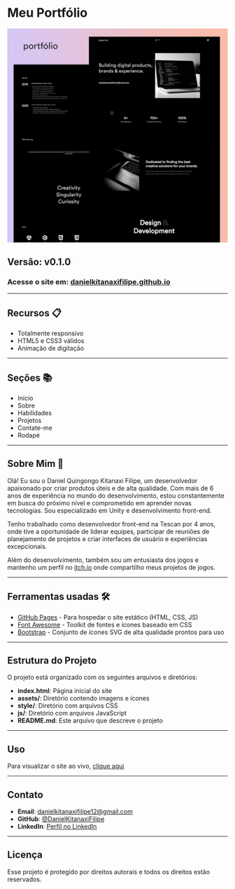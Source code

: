 # Meu Portfólio

![Site de portfólio pessoal](./assets/site.png)

## Versão: v0.1.0
### Acesse o site em: [danielkitanaxifilipe.github.io](https://danielkitanaxifilipe.github.io/danielfilipe/)

---

## Recursos 📋
- Totalmente responsivo
- HTML5 e CSS3 válidos
- Animação de digitação

---

## Seções 📚
- Início
- Sobre
- Habilidades
- Projetos
- Contate-me
- Rodapé

---

## Sobre Mim 👋
Olá! Eu sou o Daniel Quingongo Kitanaxi Filipe, um desenvolvedor apaixonado por criar produtos úteis e de alta qualidade. Com mais de 6 anos de experiência no mundo do desenvolvimento, estou constantemente em busca do próximo nível e comprometido em aprender novas tecnologias. Sou especializado em Unity e desenvolvimento front-end.

Tenho trabalhado como desenvolvedor front-end na Tescan por 4 anos, onde tive a oportunidade de liderar equipes, participar de reuniões de planejamento de projetos e criar interfaces de usuário e experiências excepcionais.

Além do desenvolvimento, também sou um entusiasta dos jogos e mantenho um perfil no [itch.io](https://daniel-kitanaxi-filipe.itch.io/) onde compartilho meus projetos de jogos.

---

## Ferramentas usadas 🛠️
- [GitHub Pages](https://docs.github.com/en/pages) - Para hospedar o site estático (HTML, CSS, JS)
- [Font Awesome](https://fontawesome.com/) - Toolkit de fontes e ícones baseado em CSS
- [Bootstrap](https://Bootstrap.com) - Conjunto de ícones SVG de alta qualidade prontos para uso

---

## Estrutura do Projeto
O projeto está organizado com os seguintes arquivos e diretórios:

- **index.html**: Página inicial do site
- **assets/**: Diretório contendo imagens e ícones
- **style/**: Diretório com arquivos CSS
- **js/**: Diretório com arquivos JavaScript
- **README.md**: Este arquivo que descreve o projeto

---

## Uso
Para visualizar o site ao vivo, [clique aqui](https://danielkitanaxifilipe.github.io/danielfilipe/)

---

## Contato
- **Email**: [danielkitanaxifilipe12@gmail.com](mailto:danielkitanaxifilipe12@gmail.com)
- **GitHub**: [@DanielKitanaxiFilipe](https://github.com/DanielKitanaxiFilipe)
- **LinkedIn**: [Perfil no LinkedIn](https://www.linkedin.com/in/daniel-filipe-779b9b18b/?locale=en_US)

---

## Licença
Esse projeto é protegido por direitos autorais e todos os direitos estão reservados.
